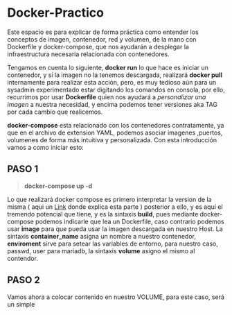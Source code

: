 # Docker-Practico

Este espacio es para explicar de forma práctica como entender los conceptos de imagen, contenedor, red y volumen, de la mano con Dockerfile y docker-compose, que nos ayudarán a desplegar la infraestructura necesaria relacionada con contenedores.

Tengamos en cuenta lo siguiente, **docker run** lo que hace es iniciar un contenedor, y si la imagen no la tenemos descargada, realizará **docker pull** internamente para realizar esta acción, pero, es muy tedioso aún para un sysadmin experimentado estar digitando los comandos en consola, por ello, recurrimos por usar **Dockerfile** quien nos ayudará a *personalizar una imagen* a nuestra necesidad, y encima podemos tener versiones aka TAG por cada cambio que realicemos.

**docker-compose** esta relacionado con los contenedores contratamente, ya que en el archivo de extension YAML, podemos asociar imagenes ,puertos, volumenes de forma más intuitiva y personalizada. Con esta introducción vamos a como iniciar esto: 

## PASO 1 

>**docker-compose up -d**

Lo que realizará docker compose es primero interpretar la version de la misma ( aqui un [Link](https://docs.docker.com/compose/compose-file/compose-versioning/) donde explica esta parte  )
posterior a ello, y es aquí el tremendo potencial que tiene, y es la sintaxis **build**, pues mediante docker-compose podemos indicarle que lea un Dockerfile, caso contrario podemos usar **image** para que pueda usar la imagen descargada en nuestro Host. La sintaxis **container_name** asigna un nombre a nuestro contenedor, **enviroment** sirve para setear las variables de entorno, para nuestro caso, passwd, user para mariadb, la sintaxis **volume** asigno el mismo al contendor.

## PASO 2 

Vamos ahora a colocar contenido en nuestro VOLUME, para este caso, será un simple 
